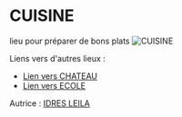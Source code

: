 # CUISINE 

lieu pour préparer de bons plats 
![CUISINE](https://th.bing.com/th/id/R.43420d9be7b472361430c1e92a1c2046?rik=N5SSI%2bgKHHO7aQ&riu=http%3a%2f%2fwww.cuisines-couloir.com%2fwp-content%2fuploads%2f2014%2f04%2fNature-Chne-blanc.jpg&ehk=hDjmdAW4lq1xm%2fameHdTpmxFsIueT3C%2bQCvYmDwwEQo%3d&risl=&pid=ImgRaw&r=0)

Liens vers d'autres lieux :

- [Lien vers CHATEAU ](PLAGE.md)
- [Lien vers ECOLE](CUISINE.md)


Autrice : [IDRES LEILA]()
